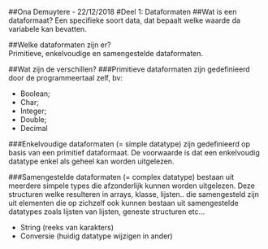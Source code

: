 ##Ona Demuytere - 22/12/2018
#Deel 1: Dataformaten
##Wat is een dataformaat?
Een specifieke soort data, dat bepaalt welke waarde da variabele kan bevatten.

##Welke dataformaten zijn er?	
Primitieve, enkelvoudige en samengestelde dataformaten.

##Wat zijn de verschillen?
###Primitieve dataformaten zijn gedefinieerd door de programmeertaal zelf, bv:
* Boolean;
* Char;
* Integer;
* Double;
* Decimal

###Enkelvoudige dataformaten (= simple datatype) zijn gedefinieerd op basis van een primitief dataformaat. De voorwaarde is dat een enkelvoudig datatype enkel als geheel kan worden uitgelezen.

###Samengestelde dataformaten (= complex datatype) bestaan uit meerdere simpele types die afzonderlijk kunnen worden uitgelezen. Deze structuren welke resulteren in arrays, klasse, lijsten.. die samengesteld zijn uit elementen die op zichzelf ook kunnen bestaan uit samengestelde datatypes zoals lijsten van lijsten, geneste structuren etc… 
* String (reeks van karakters)
* Conversie (huidig datatype wijzigen in ander) 

